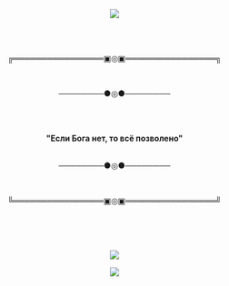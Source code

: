 <p align="center">
    <img src="https://github.com/PavelSmerdiakov/PavelSmerdiakov/assets/157140644/b7bb3c6f-ce62-4a9b-ad9e-0d4bb4acacb1">
</p>   
<br>
<br>
<p align="center">
╔════════════════▣◎▣════════════════╗
</p>
<br>
<p align="center">
   ────────●◎●────────
</p>
<br>
<p align="center">
    <br>
    <strong>"Если Бога нет, то всё позволено"</strong>
    <br>
    </strong>
<br>
<p align="center">
   ────────●◎●────────
</p>
<br>
<p align="center">
   ╚════════════════▣◎▣════════════════╝
</p>
<br>
<br>
<br>
<p align="center">
    <img src="https://github-readme-stats.vercel.app/api?username=PavelSmerdiakov&show_icons=true&theme=radical" >
</p>
<p align="center">
    <img src="https://github-readme-stats.vercel.app/api/top-langs/?username=PavelSmerdiakov&layout=donut" >
</p>
                     
<!---
PavelSmerdiakov/PavelSmerdiakov is a ✨ special ✨ repository because its `README.md` (this file) appears on your GitHub profile.
You can click the Preview link to take a look at your changes.
--->
